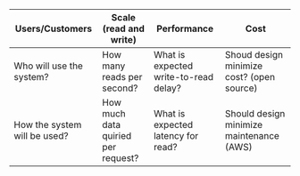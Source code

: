 Users/Customers | Scale (read and write) | Performance | Cost
------------ | ------------- | ------------- | -------------
Who will use the system?      | How many reads per second?          | What is expected write-to-read delay? | Shoud design minimize cost? (open source)
How the system will be used?  | How much data quiried per request?  | What is expected latency for read?    | Should design minimize maintenance (AWS)
